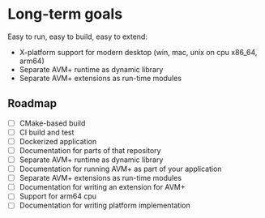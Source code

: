 Long-term goals
===============

Easy to run, easy to build, easy to extend: 

- X-platform support for modern desktop (win, mac, unix on cpu x86_64, arm64)
- Separate AVM+ runtime as dynamic library
- Separate AVM+ extensions as run-time modules

Roadmap
-------

- [ ] CMake-based build
- [ ] CI build and test
- [ ] Dockerized application
- [ ] Documentation for parts of that repository
- [ ] Separate AVM+ runtime as dynamic library
- [ ] Documentation for running AVM+ as part of your application
- [ ] Separate AVM+ extensions as run-time modules
- [ ] Documentation for writing an extension for AVM+
- [ ] Support for arm64 cpu
- [ ] Documentation for writing platform implementation
